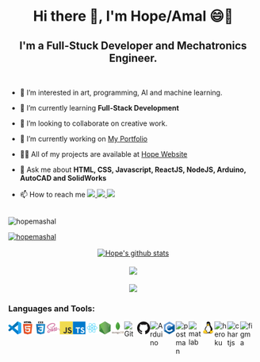 <h1 align='center'> Hi there 👋, I'm Hope/Amal 😄💚</h1>
<h2 align='center'> I'm a Full-Stuck Developer and Mechatronics Engineer.</h2>
<br/>

- 👀 I’m interested in art, programming, AI and machine learning.  

- 🌱 I’m currently learning **Full-Stack Development**

- 💞️ I’m looking to collaborate on creative work. 

- 🔭 I’m currently working on [My Portfolio](https://hope-website.netlify.app/)

- 👨‍💻 All of my projects are available at [Hope Website](https://hope-website.netlify.app/)

- 💬 Ask me about **HTML, CSS, Javascript, ReactJS, NodeJS, Arduino, AutoCAD and SolidWorks**

- 📫 How to reach me 
    <a align='center' href="https://www.linkedin.com/in/amal-mishael">
        <img height="20px" src="https://cdn-icons-png.flaticon.com/512/174/174857.png" />
    </a> 
    <a align='left' href="https://www.facebook.com/hopemas97">
        <img height="20px" src="https://cdn-icons-png.flaticon.com/512/733/733547.png" />
    </a> 
    <a href="mailto:mashal.hope@gmail.com">
        <img height="20px" src="https://cdn-icons-png.flaticon.com/512/732/732200.png" />
    </a>
<br/><br/>

<p align="left"> <img src="https://komarev.com/ghpvc/?username=hopemashal&label=Profile%20views&color=0e75b6&style=flat" alt="hopemashal" /> </p>

<p align="left"> <a href="https://github.com/ryo-ma/github-profile-trophy"><img src="https://github-profile-trophy.vercel.app/?username=hopemashal" alt="hopemashal" /></a> </p>


<p align='center'>
<a href="https://github.com/HopeMashal/github-readme-stats">
  <img align="center" src="https://github-readme-stats.vercel.app/api?username=HopeMashal&show_icons=true&include_all_commits=true&theme=dark" alt="Hope's github stats" />
</a>
<br/><br/>
<a href="https://github.com/HopeMashal/github-readme-stats">
  <img align="center" src="https://github-readme-streak-stats.herokuapp.com/?user=HopeMashal&theme=dark" />
</a>
<br/><br/>
<a href="https://github.com/HopeMashal/github-readme-stats">
  <!-- Change the `github-readme-stats.anuraghazra1.vercel.app` to `github-readme-stats.vercel.app`  -->
  <img align="center" src="https://github-readme-stats.vercel.app/api/top-langs/?username=HopeMashal&layout=compact&theme=dark" />
</a>
</p>

<h3> Languages and Tools: </h3>

<img align="left" alt="Visual Studio Code" width="26px" src="https://raw.githubusercontent.com/github/explore/80688e429a7d4ef2fca1e82350fe8e3517d3494d/topics/visual-studio-code/visual-studio-code.png" />
<img align="left" alt="HTML5" width="26px" src="https://raw.githubusercontent.com/github/explore/80688e429a7d4ef2fca1e82350fe8e3517d3494d/topics/html/html.png" />
<img align="left" alt="CSS3" width="26px" src="https://raw.githubusercontent.com/github/explore/80688e429a7d4ef2fca1e82350fe8e3517d3494d/topics/css/css.png" />
<img align="left" alt="Sass" width="26px" src="https://raw.githubusercontent.com/github/explore/80688e429a7d4ef2fca1e82350fe8e3517d3494d/topics/sass/sass.png" />
<img align="left" alt="JavaScript" width="26px" src="https://raw.githubusercontent.com/github/explore/80688e429a7d4ef2fca1e82350fe8e3517d3494d/topics/javascript/javascript.png" />
<img align="left" src="https://raw.githubusercontent.com/devicons/devicon/master/icons/typescript/typescript-original.svg" alt="typescript" width="26px" />
<img align="left" alt="React" width="26px" src="https://raw.githubusercontent.com/github/explore/80688e429a7d4ef2fca1e82350fe8e3517d3494d/topics/react/react.png" />
<img align="left" alt="Node.js" width="26px" src="https://raw.githubusercontent.com/github/explore/80688e429a7d4ef2fca1e82350fe8e3517d3494d/topics/nodejs/nodejs.png" />
<img align="left" alt="MongoDB" width="26px" src="https://raw.githubusercontent.com/devicons/devicon/master/icons/mongodb/mongodb-original-wordmark.svg" />
<img align="left" alt="Git" width="26px" src="https://www.vectorlogo.zone/logos/git-scm/git-scm-icon.svg" />
<img align="left" alt="GitHub" width="26px" src="https://raw.githubusercontent.com/github/explore/78df643247d429f6cc873026c0622819ad797942/topics/github/github.png" />
<img align="left" alt="Arduino" width="26px" src="https://cdn.worldvectorlogo.com/logos/arduino-1.svg"/>
<img align="left" src="https://raw.githubusercontent.com/devicons/devicon/master/icons/c/c-original.svg" alt="c" width="26px"/>
<img align="left" src="https://www.vectorlogo.zone/logos/getpostman/getpostman-icon.svg" alt="postman" width="26px"/>
<img align="left" src="https://upload.wikimedia.org/wikipedia/commons/2/21/Matlab_Logo.png" alt="matlab" width="26px"/> 
<img align="left" src="https://raw.githubusercontent.com/devicons/devicon/master/icons/linux/linux-original.svg" alt="linux" width="26px"/>
<img align="left" src="https://www.vectorlogo.zone/logos/heroku/heroku-icon.svg" alt="heroku" width="26px"/>
<img align="left" src="https://www.chartjs.org/media/logo-title.svg" alt="chartjs" width="26px"/>
<img align="left" src="https://www.vectorlogo.zone/logos/figma/figma-icon.svg" alt="figma" width="26px"/>

<br />
<br />



<!---
HopeMashal/HopeMashal is a ✨ special ✨ repository because its `README.md` (this file) appears on your GitHub profile.
You can click the Preview link to take a look at your changes.
--->
